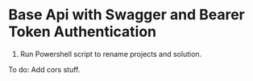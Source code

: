 # Base Api with Swagger and Bearer Token Authentication

1. Run Powershell script to rename projects and solution.

To do: Add cors stuff.

